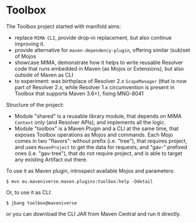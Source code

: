 # Toolbox

The Toolbox project started with manifold aims:
* replace `MIMA CLI`, provide drop-in replacement, but also continue improving it.
* provide alternative for `maven-dependency-plugin`, offering similar (sub)set of Mojos
* showcase MIMA, demonstrate how it helps to write reusable Resolver code that runs embedded in Maven (as Mojos or Extensions), but also outside of Maven as CLI
* to experiment: was birthplace of Resolver 2.x `ScopeManager` (that is now part of Resolver 2.x, while Resolver 1.x circumvention is present in Toolbox that supports Maven 3.6+), fixing MNG-8041

Structure of the project:
* Module "shared" is a reusable library module, that depends on MIMA `Context` only (and Resolver APIs), and implements all the logic.
* Module "toolbox" is a Maven Plugin and a CLI at the same time, that exposes Toolbox operations as Mojos and commands. Each Mojo comes in two
"flavors": without prefix (i.e. "tree"), that requires project, and uses `MavenProject` to get the data for requests, and "gav-" 
prefixed ones (i.e. "gav-tree"), that do not require project, and is able to target any existing Artifact out there.

To use it as Maven plugin, introspect available Mojos and parameters:
```
$ mvn eu.maveniverse.maven.plugins:toolbox:help -Ddetail
```
Or, to use it as CLI:
```
$ jbang toolbox@maveniverse
```
or you can download the CLI JAR from Maven Central and run it directly.
